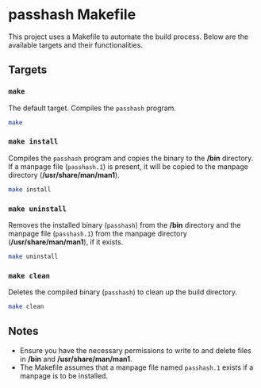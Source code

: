 # passhash Makefile

This project uses a Makefile to automate the build process. Below are the available targets and their functionalities.

## Targets

### `make`
The default target. Compiles the `passhash` program.
```sh
make
```

### `make install`
Compiles the `passhash` program and copies the binary to the **/bin** directory.
If a manpage file (`passhash.1`) is present, it will be copied to the manpage directory (**/usr/share/man/man1**).
```sh
make install
```

### `make uninstall`
Removes the installed binary (`passhash`) from the **/bin** directory and the manpage file (`passhash.1`) from the manpage directory (**/usr/share/man/man1**), if it exists.
```sh
make uninstall
```

### `make clean`
Deletes the compiled binary (`passhash`) to clean up the build directory.
```sh
make clean
```

## Notes
- Ensure you have the necessary permissions to write to and delete files in **/bin** and **/usr/share/man/man1**.
- The Makefile assumes that a manpage file named `passhash.1` exists if a manpage is to be installed.
